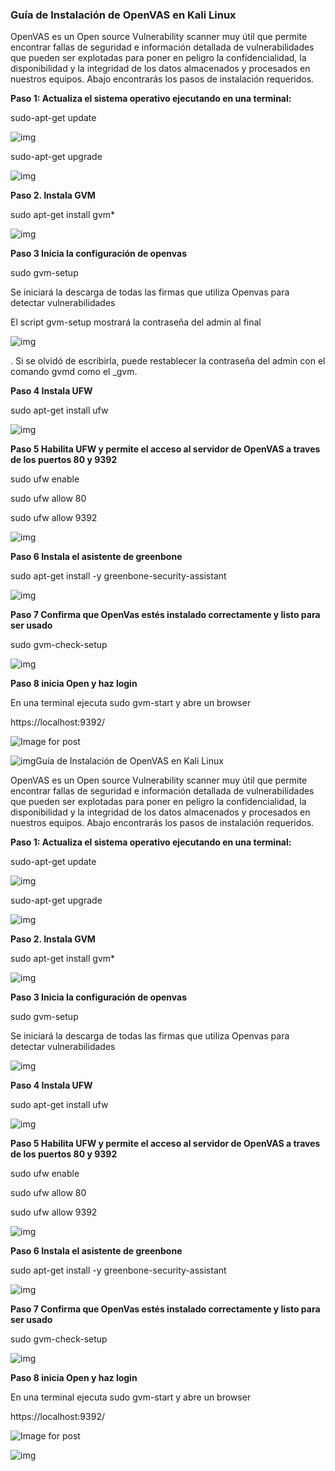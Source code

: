 ### Guía de Instalación de OpenVAS en Kali Linux

OpenVAS es un Open source Vulnerability scanner muy útil que permite encontrar fallas de seguridad e información detallada de vulnerabilidades que pueden ser explotadas para poner en peligro la confidencialidad, la disponibilidad y la integridad de los datos almacenados y procesados en nuestros equipos. Abajo encontrarás los pasos de instalación requeridos.

**Paso 1: Actualiza el sistema operativo ejecutando en una terminal:**

sudo-apt-get update

![img](https://uploads-ssl.webflow.com/5e6befb8c88b0e98c69b1333/60082995d953874d8648e4dc_1%20IMAGEN.jpg)

sudo-apt-get upgrade

![img](https://uploads-ssl.webflow.com/5e6befb8c88b0e98c69b1333/600829ad1bf9579a0f830556_2%20IMAGEN.jpg)

**Paso 2. Instala GVM**

sudo apt-get install gvm*

![img](https://uploads-ssl.webflow.com/5e6befb8c88b0e98c69b1333/600829c1c699139cca51809b_3%20IMAGEN.jpg)

**Paso 3 Inicia la configuración de openvas**

sudo gvm-setup

Se iniciará la descarga de todas las firmas que utiliza Openvas para detectar vulnerabilidades

El script gvm-setup mostrará la contraseña del admin al final

![img](https://uploads-ssl.webflow.com/5e6befb8c88b0e98c69b1333/600829d3e1a49b0ec39c46e0_4%20IMAGEN.jpg)

. Si se olvidó de escribirla, puede restablecer la contraseña del admin con el comando gvmd como el _gvm.  

**Paso 4 Instala UFW**

sudo apt-get install ufw

![img](https://uploads-ssl.webflow.com/5e6befb8c88b0e98c69b1333/600829eb76d3fa54749fb239_5%20IMAGEN.jpg)

**Paso 5 Habilita UFW y permite el acceso al servidor de OpenVAS a traves de los puertos 80 y 9392**

sudo ufw enable

sudo ufw allow 80

sudo ufw allow 9392

![img](https://uploads-ssl.webflow.com/5e6befb8c88b0e98c69b1333/60082a0ad13897bd5975ef50_6%20IMAGEN.jpg)

**Paso 6 Instala el asistente de greenbone**

sudo apt-get install -y greenbone-security-assistant

![img](https://uploads-ssl.webflow.com/5e6befb8c88b0e98c69b1333/60082a1fa43b8c5c5e7a272f_7%20IMAGEN.jpg)

**Paso 7 Confirma que OpenVas estés instalado correctamente y listo para ser usado**

sudo gvm-check-setup

![img](https://uploads-ssl.webflow.com/5e6befb8c88b0e98c69b1333/60082a311c522be77f6e80a2_8%20IMAGEN.jpg)

**Paso 8 inicia Open y haz login**

En una terminal ejecuta sudo gvm-start y abre un browser

https://localhost:9392/

![Image for post](https://uploads-ssl.webflow.com/5e6befb8c88b0e98c69b1333/60082a3e0a929d9013e65135_1*i7OcH3rEYxbBPyjYZ83Rlg.png)

![img](https://uploads-ssl.webflow.com/5e6befb8c88b0e98c69b1333/60082a74a911e45fed592f8b_9%20IMAGEN.jpg)Guía de Instalación de OpenVAS en Kali Linux

OpenVAS es un Open source Vulnerability scanner muy útil que permite encontrar fallas de seguridad e información detallada de vulnerabilidades que pueden ser explotadas para poner en peligro la confidencialidad, la disponibilidad y la integridad de los datos almacenados y procesados en nuestros equipos. Abajo encontrarás los pasos de instalación requeridos.

**Paso 1: Actualiza el sistema operativo ejecutando en una terminal:**

sudo-apt-get update

![img](https://uploads-ssl.webflow.com/5e6befb8c88b0e98c69b1333/60082995d953874d8648e4dc_1%20IMAGEN.jpg)

sudo-apt-get upgrade

![img](https://uploads-ssl.webflow.com/5e6befb8c88b0e98c69b1333/600829ad1bf9579a0f830556_2%20IMAGEN.jpg)

**Paso 2. Instala GVM**

sudo apt-get install gvm*

![img](https://uploads-ssl.webflow.com/5e6befb8c88b0e98c69b1333/600829c1c699139cca51809b_3%20IMAGEN.jpg)

**Paso 3 Inicia la configuración de openvas**

sudo gvm-setup

Se iniciará la descarga de todas las firmas que utiliza Openvas para detectar vulnerabilidades

![img](https://uploads-ssl.webflow.com/5e6befb8c88b0e98c69b1333/600829d3e1a49b0ec39c46e0_4%20IMAGEN.jpg)

**Paso 4 Instala UFW**

sudo apt-get install ufw

![img](https://uploads-ssl.webflow.com/5e6befb8c88b0e98c69b1333/600829eb76d3fa54749fb239_5%20IMAGEN.jpg)

**Paso 5 Habilita UFW y permite el acceso al servidor de OpenVAS a traves de los puertos 80 y 9392**

sudo ufw enable

sudo ufw allow 80

sudo ufw allow 9392

![img](https://uploads-ssl.webflow.com/5e6befb8c88b0e98c69b1333/60082a0ad13897bd5975ef50_6%20IMAGEN.jpg)

**Paso 6 Instala el asistente de greenbone**

sudo apt-get install -y greenbone-security-assistant

![img](https://uploads-ssl.webflow.com/5e6befb8c88b0e98c69b1333/60082a1fa43b8c5c5e7a272f_7%20IMAGEN.jpg)

**Paso 7 Confirma que OpenVas estés instalado correctamente y listo para ser usado**

sudo gvm-check-setup

![img](https://uploads-ssl.webflow.com/5e6befb8c88b0e98c69b1333/60082a311c522be77f6e80a2_8%20IMAGEN.jpg)

**Paso 8 inicia Open y haz login**

En una terminal ejecuta sudo gvm-start y abre un browser

https://localhost:9392/

![Image for post](https://uploads-ssl.webflow.com/5e6befb8c88b0e98c69b1333/60082a3e0a929d9013e65135_1*i7OcH3rEYxbBPyjYZ83Rlg.png)

![img](https://uploads-ssl.webflow.com/5e6befb8c88b0e98c69b1333/60082a74a911e45fed592f8b_9%20IMAGEN.jpg)